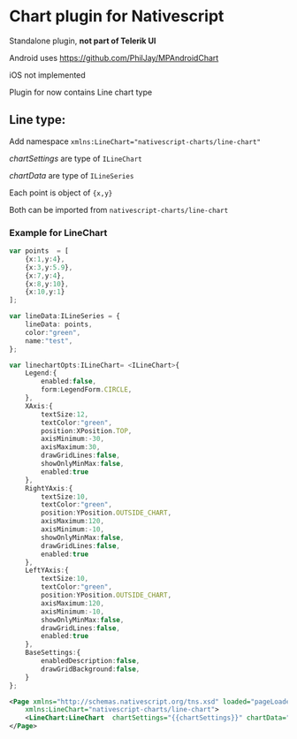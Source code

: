 # Chart plugin for Nativescript
Standalone plugin, **not part of Telerik UI**

Android uses https://github.com/PhilJay/MPAndroidChart

iOS not implemented

Plugin for now contains Line chart type

## Line type:

Add namespace `xmlns:LineChart="nativescript-charts/line-chart"` 

*chartSettings* are type of `ILineChart`

*chartData* are type of `ILineSeries`

Each point is object of `{x,y}`

Both can be imported from `nativescript-charts/line-chart` 

### Example for LineChart

```typescript
var points  = [
    {x:1,y:4},
    {x:3,y:5.9},
    {x:7,y:4},
    {x:8,y:10},
    {x:10,y:1}
];

var lineData:ILineSeries = {
    lineData: points,
    color:"green",
    name:"test",  
};

var linechartOpts:ILineChart= <ILineChart>{
    Legend:{
        enabled:false,
        form:LegendForm.CIRCLE,
    },
    XAxis:{
        textSize:12,
        textColor:"green",
        position:XPosition.TOP,
        axisMinimum:-30,
        axisMaximum:30,
        drawGridLines:false,
        showOnlyMinMax:false,
        enabled:true
    },
    RightYAxis:{
        textSize:10,
        textColor:"green",
        position:YPosition.OUTSIDE_CHART,
        axisMaximum:120,
        axisMinimum:-10,
        showOnlyMinMax:false,
        drawGridLines:false,
        enabled:true
    },
    LeftYAxis:{
        textSize:10,
        textColor:"green",
        position:YPosition.OUTSIDE_CHART,
        axisMaximum:120,
        axisMinimum:-10,
        showOnlyMinMax:false,
        drawGridLines:false,
        enabled:true
    },
    BaseSettings:{
        enabledDescription:false,
        drawGridBackground:false,
    }
};
```

```xml
<Page xmlns="http://schemas.nativescript.org/tns.xsd" loaded="pageLoaded" 
    xmlns:LineChart="nativescript-charts/line-chart">
    <LineChart:LineChart  chartSettings="{{chartSettings}}" chartData="{{chartData}}"/>
</Page>
```
